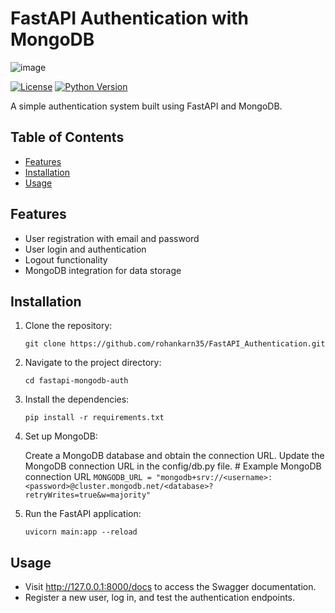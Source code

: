 # FastAPI Authentication with MongoDB

![image](https://github.com/rohankarn35/FastAPI_Authentication/assets/104725432/6bdae9d3-bfad-471e-bf00-94aa6ffb7df8)


[![License](https://img.shields.io/badge/license-MIT-blue.svg)](https://opensource.org/licenses/MIT)
[![Python Version](https://img.shields.io/badge/python-3.8%2B-blue.svg)](https://www.python.org/downloads/release)

A simple authentication system built using FastAPI and MongoDB.

## Table of Contents

- [Features](#features)
- [Installation](#installation)
- [Usage](#usage)

## Features

- User registration with email and password
- User login and authentication
- Logout functionality
- MongoDB integration for data storage

## Installation

1. Clone the repository:

   ```
   git clone https://github.com/rohankarn35/FastAPI_Authentication.git
   ```
2. Navigate to the project directory:
    ```
    cd fastapi-mongodb-auth
    ```
3. Install the dependencies:
   ```
   pip install -r requirements.txt
   ```
4. Set up MongoDB:

    Create a MongoDB database and obtain the connection URL.
    Update the MongoDB connection URL in the config/db.py file.
        # Example MongoDB connection URL
        ```
        MONGODB_URL = "mongodb+srv://<username>:<password>@cluster.mongodb.net/<database>?retryWrites=true&w=majority"
        ```

5. Run the FastAPI application:
    ```
    uvicorn main:app --reload
    ```
## Usage
- Visit http://127.0.0.1:8000/docs to access the Swagger documentation.
- Register a new user, log in, and test the authentication endpoints.






